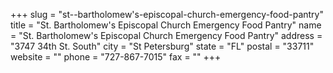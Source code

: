 +++
slug = "st--bartholomew's-episcopal-church-emergency-food-pantry"
title = "St. Bartholomew's Episcopal Church Emergency Food Pantry"
name = "St. Bartholomew's Episcopal Church Emergency Food Pantry"
address = "3747 34th St. South"
city = "St Petersburg"
state = "FL"
postal = "33711"
website = ""
phone = "727-867-7015"
fax = ""
+++
